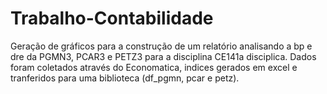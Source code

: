 # Trabalho-Contabilidade
Geração de gráficos para a construção de um relatório analisando a bp e dre da PGMN3, PCAR3 e PETZ3 para a disciplina CE141a disciplica.
Dados foram coletados através do Economatica, indices gerados em excel e tranferidos para uma biblioteca (df_pgmn, pcar e petz).
